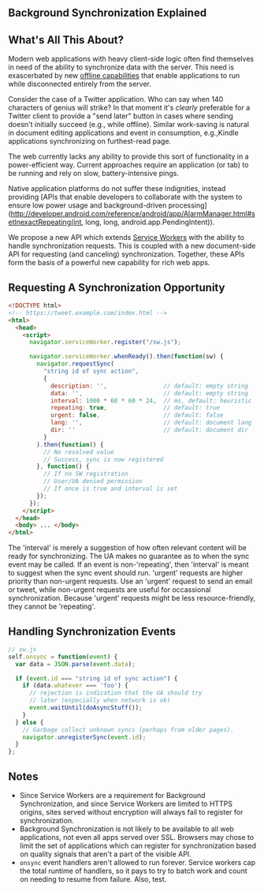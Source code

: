 <h2>Background Synchronization Explained</h2>

## What's All This About?

Modern web applications with heavy client-side logic often find themselves in need of the ability to synchronize data with the server. This need is exascerbated by new [offline capabilities](https://github.com/slightlyoff/ServiceWorker) that enable applications to run while disconnected entirely from the server.

Consider the case of a Twitter application. Who can say when 140 characters of genius will strike? In that moment it's _clearly_ preferable for a Twitter client to provide a "send later" button in cases where sending doesn't initially succeed (e.g., while offline). Similar work-saving is natural in document editing applications and event in consumption, e.g.,Kindle applications synchronizing on furthest-read page.

The web currently lacks any ability to provide this sort of functionality in a power-efficient way. Current approaches require an application (or tab) to be running and rely on slow, battery-intensive pings.

Native application platforms do not suffer these indignities, instead providing [APIs that enable developers to collaborate with the system to ensure low power usage and background-driven processing](http://developer.android.com/reference/android/app/AlarmManager.html#setInexactRepeating(int, long, long, android.app.PendingIntent)).

We propose a new API which extends [Service Workers](https://github.com/slightlyoff/ServiceWorker) with the ability to handle synchronization requests. This is coupled with a new document-side API for requesting (and canceling) synchronization. Together, these APIs form the basis of a powerful new capability for rich web apps.

## Requesting A Synchronization Opportunity

```html
<!DOCTYPE html>
<!-- https://tweet.example.com/index.html -->
<html>
  <head>
    <script>
      navigator.serviceWorker.register("/sw.js");

      navigator.serviceWorker.whenReady().then(function(sw) {
        navigator.requestSync(
          "string id of sync action",
          {
            description: '',                // default: empty string
            data: '',                       // default: empty string
            interval: 1000 * 60 * 60 * 24,  // ms, default: heuristic
            repeating: true,                // default: true
            urgent: false,                  // default: false
            lang: '',                       // default: document lang
            dir: ''                         // default: document dir
          }
        ).then(function() {
          // No resolved value
          // Success, sync is now registered
        }, function() {
          // If no SW registration
          // User/UA denied permission
          // If once is true and interval is set
        });
      });
    </script>
  </head>
  <body> ... </body>
</html>
```

The 'interval' is merely a suggestion of how often relevant content will be ready for synchronizing.  The UA makes no guarantee as to when the sync event may be called.  If an event is non-'repeating', then 'interval' is meant to suggest when the sync event should run.  'urgent' requests are higher priority than non-urgent requests.  Use an 'urgent' request to send an email or tweet, while non-urgent requests are useful for occassional synchronization.  Because 'urgent' requests might be less resource-friendly, they cannot be 'repeating'.

## Handling Synchronization Events

```js
// sw.js
self.onsync = function(event) {
  var data = JSON.parse(event.data);

  if (event.id === "string id of sync action") {
    if (data.whatever === 'foo') {
      // rejection is indication that the UA should try
      // later (especially when network is ok)
      event.waitUntil(doAsyncStuff());
    }
  } else {
    // Garbage collect unknown syncs (perhaps from older pages).
    navigator.unregisterSync(event.id);
  }
};
```

## Notes
  * Since Service Workers are a requirement for Background Synchronization, and since Service Workers are limited to HTTPS origins, sites served without encryption will always fail to register for synchronization.
  * Background Synchronization is not likely to be available to all web applications, not even all apps served over SSL. Browsers may chose to limit the set of applications which can register for synchronization based on quality signals that aren't a part of the visible API.
  * `onsync` event handlers aren't allowed to run forever. Service workers cap the total runtime of handlers, so it pays to try to batch work and count on needing to resume from failure. Also, test.
